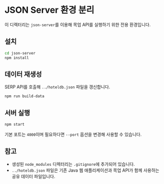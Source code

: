 # JSON Server 환경 분리

이 디렉터리는 `json-server`를 이용해 목업 API를 실행하기 위한 전용 환경입니다.

## 설치
```bash
cd json-server
npm install
```

## 데이터 재생성
SERP API를 호출해 `../hoteldb.json` 파일을 갱신합니다.
```bash
npm run build-data
```

## 서버 실행
```bash
npm start
```
기본 포트는 `4000`이며 필요하다면 `--port` 옵션을 변경해 사용할 수 있습니다.

## 참고
- 생성된 `node_modules` 디렉터리는 `.gitignore`에 추가되어 있습니다.
- `../hoteldb.json` 파일은 기존 Java 웹 애플리케이션과 목업 API가 함께 사용하는 공유 데이터 파일입니다.
